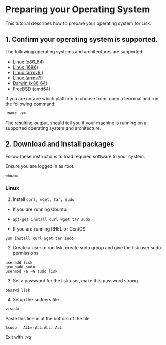 
# Preparing your Operating System

This tutorial describes how to prepare your operating system for Lisk.

## 1. Confirm your operating system is supported.

The following operating systems and architectures are supported:

- [Linux (x86_64)](#linux-x86_64-)
- [Linux (i686)](#linux-i686-)
- [Linux (armv6l)](#linux-armv6l-)
- [Linux (armv7l)](#linux-armv7l-)
- [Darwin (x86_64)](#darwin-x86_64-)
- [FreeBSD (amd64)](#freebsd-amd64-)

If you are unsure which platform to choose from, open a terminal and run the following command:

```text
uname -sm
```

The resulting output, should tell you if your machine is running on a supported operating system and architecture.

## 2. Download and Install packages

Follow these instructions to load required software to your system.

Ensure you are logged in as root.

```text
whoami
```


### Linux

1. Install `curl, wget, tar, sudo`

*  If you are running Ubuntu
*  
  ```text
  apt-get install curl wget tar sudo
  ```
  
*  If you are running RHEL or CentOS
  ```text
  yum install curl wget tar sudo
  ```

2. Create a user to run lisk, create sudo group and give the lisk user sudo permissions

  ```text
  useradd lisk
  groupadd sudo
  usermod -a -G sudo lisk
  ```

3. Set a password for the lisk user, make this password strong.

  ```text
  passwd lisk
  ```

4. Setup the sudoers file

  ```text
  visudo
  ```
  
  Paste this line in at the bottom of the file
  ```text
  %sudo   ALL=(ALL:ALL) ALL
  ```
  
  Exit with `:wq!`

  
